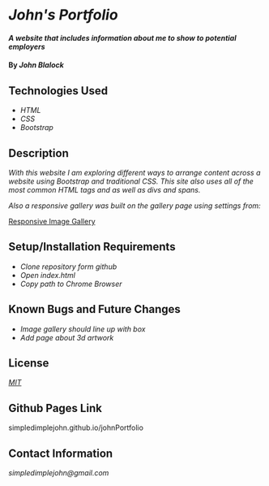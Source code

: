 # _John's Portfolio_

#### _A website that includes information about me to show to potential employers_

#### By _**John Blalock**_

## Technologies Used

* _HTML_
* _CSS_
* _Bootstrap_

## Description

_With this website I am exploring different ways to arrange content across a website using Bootstrap and traditional CSS.  This site also uses all of the most common HTML tags and as well as divs and spans._

_Also a responsive gallery was built on the gallery page using settings from:_ 

[Responsive Image Gallery](https://www.w3schools.com/howto/howto_css_image_grid_responsive.asp) 

## Setup/Installation Requirements

* _Clone repository form github_
* _Open index.html_
* _Copy path to Chrome Browser_


## Known Bugs and Future Changes

* _Image gallery should line up with box_
* _Add page about 3d artwork_

## License

_[MIT](https://opensource.org/licenses/MIT)_

## Github Pages Link

simpledimplejohn.github.io/johnPortfolio

## Contact Information

_simpledimplejohn@gmail.com_